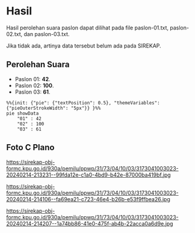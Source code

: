 # Hasil

Hasil perolehan suara paslon dapat dilihat pada file paslon-01.txt, paslon-02.txt, dan paslon-03.txt.

Jika tidak ada, artinya data tersebut belum ada pada SIREKAP.

## Perolehan Suara

 * Paslon 01: **42**.
 * Paslon 02: **100**.
 * Paslon 03: **61**.

```mermaid
%%{init: {"pie": {"textPosition": 0.5}, "themeVariables": {"pieOuterStrokeWidth": "5px"}} }%%
pie showData
    "01" : 42
    "02" : 100
    "03" : 61
```
## Foto C Plano

https://sirekap-obj-formc.kpu.go.id/930a/pemilu/ppwp/31/73/04/10/03/3173041003023-20240214-213231--99fda12e-c1a0-4bd9-b42e-87000ba419bf.jpg

https://sirekap-obj-formc.kpu.go.id/930a/pemilu/ppwp/31/73/04/10/03/3173041003023-20240214-214106--fa69ea21-c723-46e4-b26b-e53f9ffbea26.jpg

https://sirekap-obj-formc.kpu.go.id/930a/pemilu/ppwp/31/73/04/10/03/3173041003023-20240214-214207--1a74bb86-41e0-475f-ab4b-22acca0a6d9e.jpg
